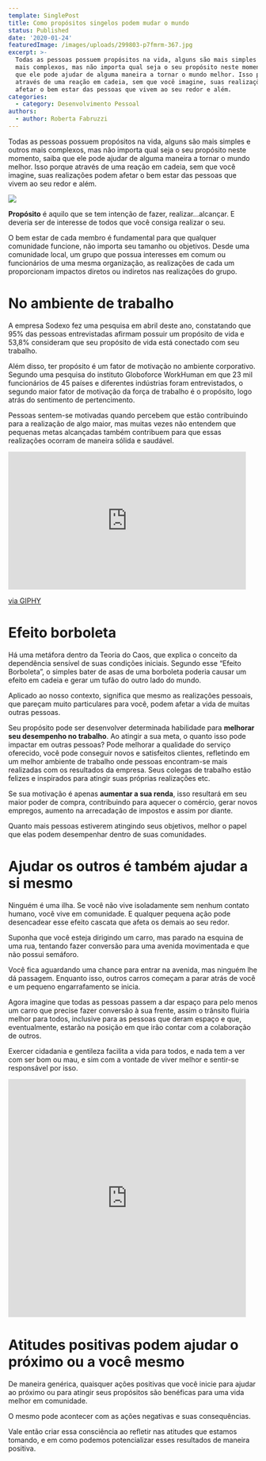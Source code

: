 ```yaml
---
template: SinglePost
title: Como propósitos singelos podem mudar o mundo
status: Published
date: '2020-01-24'
featuredImage: /images/uploads/299803-p7fmrm-367.jpg
excerpt: >-
  Todas as pessoas possuem propósitos na vida, alguns são mais simples e outros
  mais complexos, mas não importa qual seja o seu propósito neste momento, saiba
  que ele pode ajudar de alguma maneira a tornar o mundo melhor. Isso porque
  através de uma reação em cadeia, sem que você imagine, suas realizações podem
  afetar o bem estar das pessoas que vivem ao seu redor e além.
categories:
  - category: Desenvolvimento Pessoal
authors:
  - author: Roberta Fabruzzi
---
```

Todas as pessoas possuem propósitos na vida, alguns são mais simples e outros mais complexos, mas não importa qual seja o seu propósito neste momento, saiba que ele pode ajudar de alguma maneira a tornar o mundo melhor. Isso porque através de uma reação em cadeia, sem que você imagine, suas realizações podem afetar o bem estar das pessoas que vivem ao seu redor e além.

![](/images/uploads/1_l3sxvceexwimthaqecayrq.png)

**Propósito** é aquilo que se tem intenção de fazer, realizar…alcançar. E deveria ser de interesse de todos que você consiga realizar o seu.

O bem estar de cada membro é fundamental para que qualquer comunidade funcione, não importa seu tamanho ou objetivos. Desde uma comunidade local, um grupo que possua interesses em comum ou funcionários de uma mesma organização, as realizações de cada um proporcionam impactos diretos ou indiretos nas realizações do grupo.

# No ambiente de trabalho

A empresa Sodexo fez uma pesquisa em abril deste ano, constatando que 95% das pessoas entrevistadas afirmam possuir um propósito de vida e 53,8% consideram que seu propósito de vida está conectado com seu trabalho.

Além disso, ter propósito é um fator de motivação no ambiente corporativo. Segundo uma pesquisa do instituto Globoforce WorkHuman em que 23 mil funcionários de 45 países e diferentes indústrias foram entrevistados, o segundo maior fator de motivação da força de trabalho é o propósito, logo atrás do sentimento de pertencimento.

Pessoas sentem-se motivadas quando percebem que estão contribuindo para a realização de algo maior, mas muitas vezes não entendem que pequenas metas alcançadas também contribuem para que essas realizações ocorram de maneira sólida e saudável.

<iframe src="https://giphy.com/embed/5wWf7GW1AzV6pF3MaVW" width="480" height="278" frameBorder="0" class="giphy-embed" allowFullScreen></iframe><p><a href="https://giphy.com/gifs/editingandlayout-the-office-high-five-5wWf7GW1AzV6pF3MaVW">via GIPHY</a></p>

# Efeito borboleta

Há uma metáfora dentro da Teoria do Caos, que explica o conceito da dependência sensível de suas condições iniciais. Segundo esse “Efeito Borboleta”, o simples bater de asas de uma borboleta poderia causar um efeito em cadeia e gerar um tufão do outro lado do mundo.

Aplicado ao nosso contexto, significa que mesmo as realizações pessoais, que pareçam muito particulares para você, podem afetar a vida de muitas outras pessoas.

Seu propósito pode ser desenvolver determinada habilidade para **melhorar seu desempenho no trabalho**. Ao atingir a sua meta, o quanto isso pode impactar em outras pessoas? Pode melhorar a qualidade do serviço oferecido, você pode conseguir novos e satisfeitos clientes, refletindo em um melhor ambiente de trabalho onde pessoas encontram-se mais realizadas com os resultados da empresa. Seus colegas de trabalho estão felizes e inspirados para atingir suas próprias realizações etc.

Se sua motivação é apenas **aumentar a sua renda**, isso resultará em seu maior poder de compra, contribuindo para aquecer o comércio, gerar novos empregos, aumento na arrecadação de impostos e assim por diante.

Quanto mais pessoas estiverem atingindo seus objetivos, melhor o papel que elas podem desempenhar dentro de suas comunidades.

# Ajudar os outros é também ajudar a si mesmo

Ninguém é uma ilha. Se você não vive isoladamente sem nenhum contato humano, você vive em comunidade. E qualquer pequena ação pode desencadear esse efeito cascata que afeta os demais ao seu redor.

Suponha que você esteja dirigindo um carro, mas parado na esquina de uma rua, tentando fazer conversão para uma avenida movimentada e que não possui semáforo.

Você fica aguardando uma chance para entrar na avenida, mas ninguém lhe dá passagem. Enquanto isso, outros carros começam a parar atrás de você e um pequeno engarrafamento se inicia.

Agora imagine que todas as pessoas passem a dar espaço para pelo menos um carro que precise fazer conversão à sua frente, assim o trânsito fluiria melhor para todos, inclusive para as pessoas que deram espaço e que, eventualmente, estarão na posição em que irão contar com a colaboração de outros.

Exercer cidadania e gentileza facilita a vida para todos, e nada tem a ver com ser bom ou mau, e sim com a vontade de viver melhor e sentir-se responsável por isso.



<iframe src="https://giphy.com/embed/3o7abBphHJngINCHio" width="480" height="480" frameBorder="0" class="giphy-embed" allowFullScreen></iframe><p><a href="https://giphy.com/gifs/cute-feminist-girlpower-3o7abBphHJngINCHio"></a></p>





# Atitudes positivas podem ajudar o próximo ou a você mesmo

De maneira genérica, quaisquer ações positivas que você inicie para ajudar ao próximo ou para atingir seus propósitos são benéficas para uma vida melhor em comunidade.

O mesmo pode acontecer com as ações negativas e suas consequências.

Vale então criar essa consciência ao refletir nas atitudes que estamos tomando, e em como podemos potencializar esses resultados de maneira positiva.
